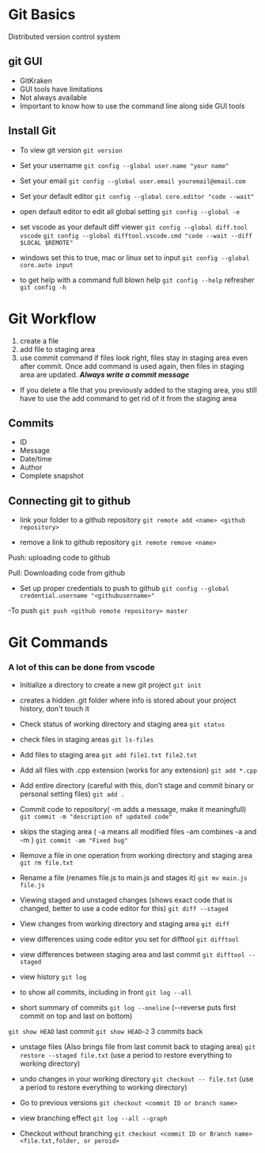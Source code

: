 # Git Basics

Distributed version control system 

## git GUI 

- GitKraken 
- GUI tools have limitations 
- Not always available
- Important to know how to use the command line along side GUI tools 

## Install Git

- To view git version
`git version`  

- Set your username
`git config --global user.name "your name"`

- Set your email
`git config --global user.email youremail@email.com`

- Set your default editor 
`git config --global core.editor "code --wait"`

- open default editor to edit all global setting 
`git config --global -e`

- set vscode as your default diff viewer 
`git config --global diff.tool vscode`
`git config --global difftool.vscode.cmd "code --wait --diff $LOCAL $REMOTE"`


- windows set this to true, mac or linux set to input
`git config --global core.auto input`

- to get help with a command 
full blown help
`git config --help`
refresher 
`git config -h`


# Git Workflow 

1. create a file 
2. add file to staging area 
3. use commit command if files look right, files stay in staging area even after commit. 
Once add command is used again, then files in staging area are updated. 
***Always write a commit message***

- If you delete a file that you previously added to the staging area, 
you still have to use the add command to get rid of it from the staging area

## Commits

- ID
- Message 
- Date/time
- Author
- Complete snapshot 

## Connecting git to github

- link your folder to a github repository 
`git remote add <name> <github repository>`

- remove a link to github repository 
`git remote remove <name>`

Push: uploading code to github

Pull: Downloading code from github

- Set up proper credentials to push to github
`git config --global credential.username "<githubusername>"`

-To push
`git push <github remote repository> master`

# Git Commands 
### A lot of this can be done from vscode 

- Initialize a directory to create a new git project 
`git init`
- creates a hidden .git folder where info is stored about your project history, don't touch it 

- Check status of working directory and staging area
`git status`

- check files in staging areas 
`git ls-files`

- Add files to staging area 
`git add file1.txt file2.txt`
- Add all files with .cpp extension (works for any extension)
`git add *.cpp`
- Add entire directory (careful with this, don't stage and commit binary or personal setting files)
`git add .`

- Commit code to repository( -m adds a message, make it meaningfull)
`git commit -m "description of updated code"`

- skips the staging area ( -a means all modified files -am combines -a and -m )
`git commit -am "Fixed bug"`

- Remove a file in one operation from working directory and staging area
`git rm file.txt`

- Rename a file (renames file.js to main.js and stages it)
`git mv main.js file.js`

- Viewing staged and unstaged changes (shows exact code that is changed, better to use a code editor for this)
`git diff --staged`

- View changes from working directory and staging area
`git diff`

- view differences using code editor you set for difftool 
`git difftool`

- view differences between staging area and last commit
`git difftool --staged`

- view history 
`git log`

- to show all commits, including in front 
`git log --all`

- short summary of commits 
`git log --oneline` (--reverse puts first commit on top and last on bottom)

`git show HEAD` last commit 
`git show HEAD~2` 3 commits back

- unstage files (Also brings file from last commit back to staging area) 
`git restore --staged file.txt` (use a period to restore everything to working directory)

- undo changes in your working directory 
`git checkout -- file.txt` (use a period to restore everything to working directory)

- Go to previous versions
`git checkout <commit ID or branch name>`

- view branching effect 
`git log --all --graph`

- Checkout without branching 
`git checkout <commit ID or Branch name> <file.txt,folder, or peroid>`















